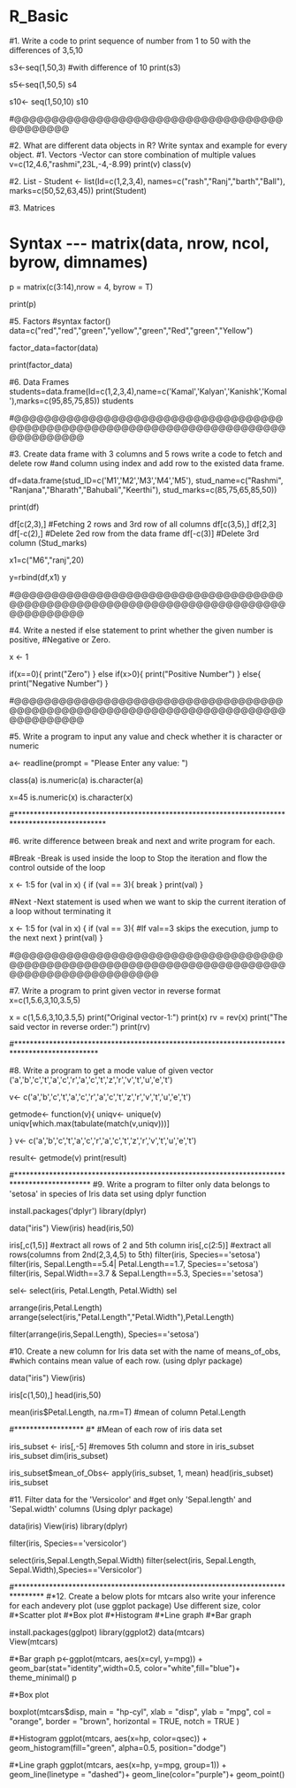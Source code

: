 # R_Basic
#1. Write a code to print sequence of number from 1 to 50 with the differences of 3,5,10
 

s3<-seq(1,50,3)        #with difference of 10
print(s3)

s5<-seq(1,50,5)
s4

s10<- seq(1,50,10)
s10

#@@@@@@@@@@@@@@@@@@@@@@@@@@@@@@@@@@@@@@@@@@@@

#2. What are different data objects in R? Write syntax and example for every object.
#1. Vectors -Vector can store combination of multiple values
v=c(12,4.6,"rashmi",23L,-4,-8.99)
print(v)
class(v)


#2. List - 
Student <- list(Id=c(1,2,3,4), names=c("rash","Ranj","barth","Ball"), marks=c(50,52,63,45))
print(Student)

#3. Matrices
# Syntax --- matrix(data, nrow, ncol, byrow, dimnames) 
p = matrix(c(3:14),nrow = 4, byrow = T)

print(p)


#5. Factors 
#syntax factor()
data=c("red","red","green","yellow","green","Red","green","Yellow")

factor_data=factor(data)

print(factor_data)


#6. Data Frames
students=data.frame(Id=c(1,2,3,4),name=c('Kamal','Kalyan','Kanishk','Komal'),marks=c(95,85,75,85))
students

#@@@@@@@@@@@@@@@@@@@@@@@@@@@@@@@@@@@@@@@@@@@@@@@@@@@@@@@@@@@@@@@@@@@@@@@@@@@@@@@@@@@

#3. Create data frame with 3 columns and 5 rows write a code to fetch and delete row 
#and column using index and add row to the existed data frame.

df=data.frame(stud_ID=c('M1','M2','M3','M4','M5'),
              stud_name=c("Rashmi", "Ranjana","Bharath","Bahubali","Keerthi"), 
              stud_marks=c(85,75,65,85,50))

print(df)

df[c(2,3),]  #Fetching 2 rows and 3rd row of all columns
df[c(3,5),]
df[2,3]
df[-c(2),]      #Delete 2ed row from the data frame
df[-c(3)]       #Delete 3rd column (Stud_marks)

x1=c("M6","ranj",20)

y=rbind(df,x1)
y


#@@@@@@@@@@@@@@@@@@@@@@@@@@@@@@@@@@@@@@@@@@@@@@@@@@@@@@@@@@@@@@@@@@@@@@@@@@@@@@@@@@@
  
  
#4. Write a nested if else statement to print whether the given number is positive,
#Negative or Zero.

x <- 1

if(x==0){
  print("Zero")
} else if(x>0){
  print("Positive Number")
} else{
  print("Negative Number")
}


#@@@@@@@@@@@@@@@@@@@@@@@@@@@@@@@@@@@@@@@@@@@@@@@@@@@@@@@@@@@@@@@@@@@@@@@@@@@@@@@@@@@

#5. Write a program to input any value and check whether it is character or numeric


a<- readline(prompt = "Please Enter any value: ")

class(a)
is.numeric(a)
is.character(a)

x=45
is.numeric(x)
is.character(x)


#***********************************************************************************************

#6. write difference between break and next and write program for each.


#Break -Break is used inside the loop to Stop the iteration and flow the control outside of the loop

x <- 1:5
for (val in x) {
  if (val == 3){
    break
  }
  print(val)
}

#Next -Next statement is used when we want to skip the current iteration of a loop without terminating it

x <- 1:5
for (val in x) {
  if (val == 3){         #If val==3 skips the execution, jump to the next
    next
  }
  print(val)
}


#@@@@@@@@@@@@@@@@@@@@@@@@@@@@@@@@@@@@@@@@@@@@@@@@@@@@@@@@@@@@@@@@@@@@@@@@@@@@@@@@@@@@@@@@@@@@@

#7. Write a program to print given vector in reverse format
x=c(1,5.6,3,10,3.5,5)


x = c(1,5.6,3,10,3.5,5)
print("Original vector-1:")
print(x)
rv = rev(x)
print("The said vector in reverse order:")
print(rv)



#*********************************************************************************************

#8. Write a program to get a mode value of given vector ('a','b','c','t','a','c','r','a','c','t','z','r','v','t','u','e','t')

v<- c('a','b','c','t','a','c','r','a','c','t','z','r','v','t','u','e','t')

getmode<- function(v){
  uniqv<- unique(v)
  uniqv[which.max(tabulate(match(v,uniqv)))]
  
}
v<- c('a','b','c','t','a','c','r','a','c','t','z','r','v','t','u','e','t')

  
result<- getmode(v)
print(result)



#*******************************************************************************************
#9. Write a program to filter only data belongs to 'setosa' in species of Iris data set using dplyr function

install.packages('dplyr')
library(dplyr)

data("iris")
View(iris)
head(iris,50)

iris[,c(1,5)]   #extract all rows of 2 and 5th column
iris[,c(2:5)]   #extract all rows(columns from 2nd(2,3,4,5) to 5th) 
filter(iris, Species=='setosa')
filter(iris, Sepal.Length==5.4| Petal.Length==1.7, Species=='setosa')
filter(iris, Sepal.Width==3.7 & Sepal.Length==5.3, Species=='setosa')


sel<- select(iris, Petal.Length, Petal.Width)
sel

arrange(iris,Petal.Length)
arrange(select(iris,"Petal.Length","Petal.Width"),Petal.Length)

filter(arrange(iris,Sepal.Length), Species=='setosa')
      


#10. Create a new column for Iris data set with the name of means_of_obs, 
#which contains mean value of each row. (using dplyr package)

data("iris")
View(iris)

iris[c(1,50),]
head(iris,50)

mean(iris$Petal.Length, na.rm=T)  #mean of column Petal.Length

#******************
#*
#Mean of each row of iris data set

iris_subset <- iris[,-5]   #removes 5th column and store in iris_subset
iris_subset 
dim(iris_subset) 

iris_subset$mean_of_Obs<- apply(iris_subset, 1, mean)
head(iris_subset)
iris_subset

#11.  Filter data for the 'Versicolor' and 
#get only  'Sepal.length' and 'Sepal.width' columns (Using dplyr package)

data(iris)
View(iris)
library(dplyr)


filter(iris, Species=='versicolor')

select(iris,Sepal.Length,Sepal.Width)
filter(select(iris, Sepal.Length, Sepal.Width),Species=='Versicolor')

#*******************************************************************************
#*12. Create a below plots for mtcars also write your inference for each andevery plot (use ggplot package) Use different size, color
#*Scatter plot
#*Box plot
#*Histogram
#*Line graph
#*Bar graph

install.packages(gglpot)
library(ggplot2)
data(mtcars)    
View(mtcars)

#*Bar graph
p<-ggplot(mtcars, aes(x=cyl, y=mpg)) +
  geom_bar(stat="identity",width=0.5, color="white",fill="blue")+
  theme_minimal()
p


#*Box plot

boxplot(mtcars$disp,
        main = "hp-cyl",
        xlab = "disp",
        ylab = "mpg",
        col = "orange",
        border = "brown",
        horizontal = TRUE,
        notch = TRUE
)

#*Histogram
ggplot(mtcars, aes(x=hp, color=qsec)) +
geom_histogram(fill="green", alpha=0.5, position="dodge")


#*Line graph
ggplot(mtcars, aes(x=hp, y=mpg, group=1)) +
  geom_line(linetype = "dashed")+
  geom_line(color="purple")+
  geom_point()

